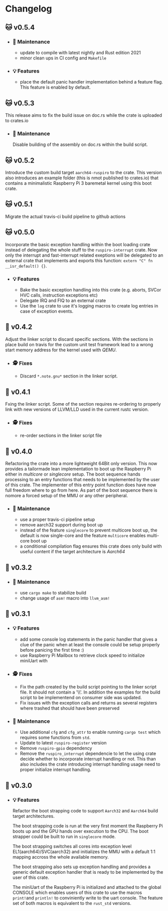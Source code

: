 # Changelog

## :cat: v0.5.4

- ### :wrench: Maintenance

  - update to compile with latest nightly and Rust edition 2021
  - minor clean ups in CI config and `Makefile`
  
- ### :bulb: Features

  - place the default panic handler implementation behind a feature flag. This feature is enabled by default.
  
## :cat: v0.5.3

This release aims to fix the build issue on doc.rs while the crate is uploaded to crates.io

- ### :wrench: Maintenance

  Disable building of the assembly on doc.rs within the build script.

## :cat: v0.5.2

Introduce the custom build target `aarch64-ruspiro` to the crate. This version also introduces an example folder (this is nmot published to crates.io) that contains a minimalistic Raspberry Pi 3 baremetal kernel using this boot crate.

## :cat: v0.5.1

Migrate the actual travis-ci build pipeline to github actions

## :cat: v0.5.0

Incorporate the basic exception handling within the boot loading crate instead of delegating the whole stuff to the `ruspiro-interrupt` crate. Now only the interrupt and fast-interrupt related exeptions will be delegated to an external crate that implements and exports this function: `extern "C" fn __isr_default() {}`.

- ### :bulb: Features

  - Bake the basic exception handling into this crate (e.g. aborts, SVCor HVC calls, instruction exceptions etc)
  - Delegate IRQ and FIQ to an external crate
  - Use the `log` crate to use it's logging macros to create log entries in case of exception events.

## :strawberry: v0.4.2

Adjust the linker script to discard specific sections. With the sections in place build on travis for the custom unit test framework lead to a wrong start memory address for the kernel used with *QEMU*.

- ### :detective: Fixes

  - Discard `*.note.gnu*` section in the linker script.

## :strawberry: v0.4.1

  Fxing the linker script. Some of the section requires re-ordering to properly link with new versions of LLVM/LLD used in the current rustc version.

- ### :detective: Fixes

  - re-order sections in the linker script file

## :peach: v0.4.0

  Refactoring the crate into a more lightweight 64Bit only version. This now provides a tailormade lean implementation to boot up the Raspberry Pi either in *multicore* or *singlecore* setup. The boot sequence hands processing to an entry functions that needs to be implemented by the user of this crate. The implementer of this entry point function does have now full freedom where to go from here. As part of the boot sequence there is nomore a forced setup of the MMU or any other peripheral.

- ### :wrench: Maintenance

  - use a proper travis-ci pipeline setup
  - remove aarch32 support during boot up
  - instead of the feature `singlecore` to prevent multicore boot up, the default is now single-core and the feature `multicore` enables multi-core boot up
  - a conditional compilation flag ensures this crate does only build with useful content if the target architecture is *Aarch64*

## :banana: v0.3.2

- ### :wrench: Maintenance

  - use `cargo make` to stabilize build
  - change usage of `asm!` macro into `llvm_asm!`

## :apple: v0.3.1

- ### :bulb: Features

  - add some console log statements in the panic handler that gives a clue of the panic when at least the console could be setup properly before panicing the first time :)
  - use Raspberry Pi Mailbox to retrieve clock speed to initialize miniUart with

- ### :detective: Fixes

  - Fix the path created by the build script pointing to the linker script file. It should not contain a '\\\\'. In addition the examples for the build script to be implementend on consumer side was updated.
  - Fix issues with the exception calls and returns as several registers where trashed that should have been preserved

- ### :wrench: Maintenance

  - Use additional ``cfg`` and ``cfg_attr`` to enable running ``cargo test`` which requires some functions from ``std``.
  - Update to latest ``ruspiro-register`` version
  - Remove ``ruspiro-gpio`` dependency
  - Remove the ``ruspiro_interrupt`` dependencie to let the using crate decide whether to incorporate interrupt handling or not. This than also includes the crate introducing interrupt handling usage need to proper initialize interrupt handling.

## :carrot: v0.3.0

- ### :bulb: Features
  Refactor the boot strapping code to support `Aarch32` and `Aarch64` build target architectures.

  The boot strapping code is run at the very first moment the Raspberry Pi boots up and the GPU hands over execution to the CPU. The boot strapper could be built to run in `singlecore` mode.

  The boot strapping switches all cores into exception level EL1(aarch64)/SVC(aarch32) and initializes the MMU with a default 1:1 mapping accross the whole available memory.

  The boot strapping also sets up exception handling and provides a generic default exception handler that is ready to be implemented by the user of this crate.

  The miniUart of the Raspberry Pi is initialized and attached to the global CONSOLE which enables users of this crate to use the macros `print!`and `println!` to conviniently write to the uart console. The feature set of both macros is equivalent to the `rust_std` versions.

